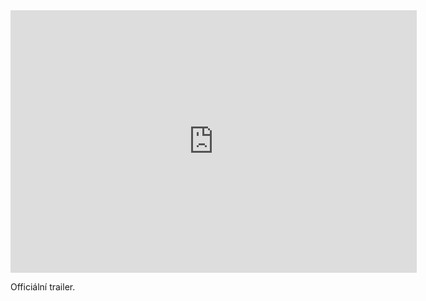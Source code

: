 <iframe width="650" height="420" src="https://www.youtube.com/embed/l6bmTNadhJE" frameborder="0" allowfullscreen></iframe>

<p>Officiální trailer.</p>

